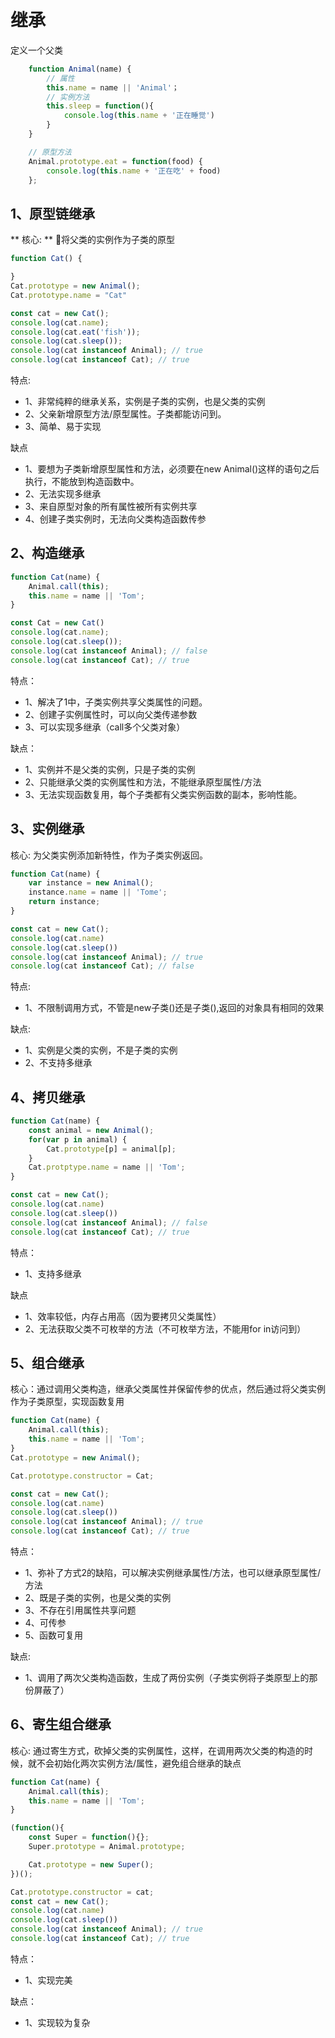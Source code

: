 # 继承

定义一个父类
```js
    function Animal(name) {
        // 属性
        this.name = name || 'Animal'；
        // 实例方法
        this.sleep = function(){
            console.log(this.name + '正在睡觉')
        }
    }

    // 原型方法
    Animal.prototype.eat = function(food) {
        console.log(this.name + '正在吃' + food)
    };
```


## 1、原型链继承

** 核心: ** 将父类的实例作为子类的原型

```js
function Cat() {

}
Cat.prototype = new Animal();
Cat.prototype.name = "Cat"

const cat = new Cat();
console.log(cat.name);
console.log(cat.eat('fish'));
console.log(cat.sleep());
console.log(cat instanceof Animal); // true
console.log(cat instanceof Cat); // true
```

特点:
- 1、非常纯粹的继承关系，实例是子类的实例，也是父类的实例
- 2、父亲新增原型方法/原型属性。子类都能访问到。
- 3、简单、易于实现

缺点
- 1、要想为子类新增原型属性和方法，必须要在new Animal()这样的语句之后执行，不能放到构造函数中。
- 2、无法实现多继承
- 3、来自原型对象的所有属性被所有实例共享
- 4、创建子类实例时，无法向父类构造函数传参

## 2、构造继承

```js
function Cat(name) {
    Animal.call(this);
    this.name = name || 'Tom';
}

const Cat = new Cat()
console.log(cat.name);
console.log(cat.sleep());
console.log(cat instanceof Animal); // false
console.log(cat instanceof Cat); // true
```

特点：
- 1、解决了1中，子类实例共享父类属性的问题。
- 2、创建子实例属性时，可以向父类传递参数
- 3、可以实现多继承（call多个父类对象）

缺点：
- 1、实例并不是父类的实例，只是子类的实例
- 2、只能继承父类的实例属性和方法，不能继承原型属性/方法
- 3、无法实现函数复用，每个子类都有父类实例函数的副本，影响性能。

## 3、实例继承

核心: 为父类实例添加新特性，作为子类实例返回。

```js
function Cat(name) {
    var instance = new Animal();
    instance.name = name || 'Tome';
    return instance;
}

const cat = new Cat();
console.log(cat.name)
console.log(cat.sleep())
console.log(cat instanceof Animal); // true
console.log(cat instanceof Cat); // false
```

特点:
- 1、不限制调用方式，不管是new子类()还是子类(),返回的对象具有相同的效果

缺点:
- 1、实例是父类的实例，不是子类的实例
- 2、不支持多继承

## 4、拷贝继承
```js
function Cat(name) {
    const animal = new Animal();
    for(var p in animal) {
        Cat.prototype[p] = animal[p];
    }
    Cat.protptype.name = name || 'Tom';
}

const cat = new Cat();
console.log(cat.name)
console.log(cat.sleep())
console.log(cat instanceof Animal); // false
console.log(cat instanceof Cat); // true
```
特点：
- 1、支持多继承

缺点
- 1、效率较低，内存占用高（因为要拷贝父类属性）
- 2、无法获取父类不可枚举的方法（不可枚举方法，不能用for in访问到）


## 5、组合继承
核心：通过调用父类构造，继承父类属性并保留传参的优点，然后通过将父类实例作为子类原型，实现函数复用
```js
function Cat(name) {
    Animal.call(this);
    this.name = name || 'Tom';
}
Cat.prototype = new Animal();

Cat.prototype.constructor = Cat;

const cat = new Cat();
console.log(cat.name)
console.log(cat.sleep())
console.log(cat instanceof Animal); // true
console.log(cat instanceof Cat); // true
```
特点：
- 1、弥补了方式2的缺陷，可以解决实例继承属性/方法，也可以继承原型属性/方法
- 2、既是子类的实例，也是父类的实例
- 3、不存在引用属性共享问题
- 4、可传参
- 5、函数可复用

缺点:
- 1、调用了两次父类构造函数，生成了两份实例（子类实例将子类原型上的那份屏蔽了）

## 6、寄生组合继承
核心: 通过寄生方式，砍掉父类的实例属性，这样，在调用两次父类的构造的时候，就不会初始化两次实例方法/属性，避免组合继承的缺点
```js
function Cat(name) {
    Animal.call(this);
    this.name = name || 'Tom';
}

(function(){
    const Super = function(){};
    Super.prototype = Animal.prototype;

    Cat.prototype = new Super();
})();

Cat.prototype.constructor = cat;
const cat = new Cat();
console.log(cat.name)
console.log(cat.sleep())
console.log(cat instanceof Animal); // true
console.log(cat instanceof Cat); // true
```

特点：
- 1、实现完美

缺点：
- 1、实现较为复杂